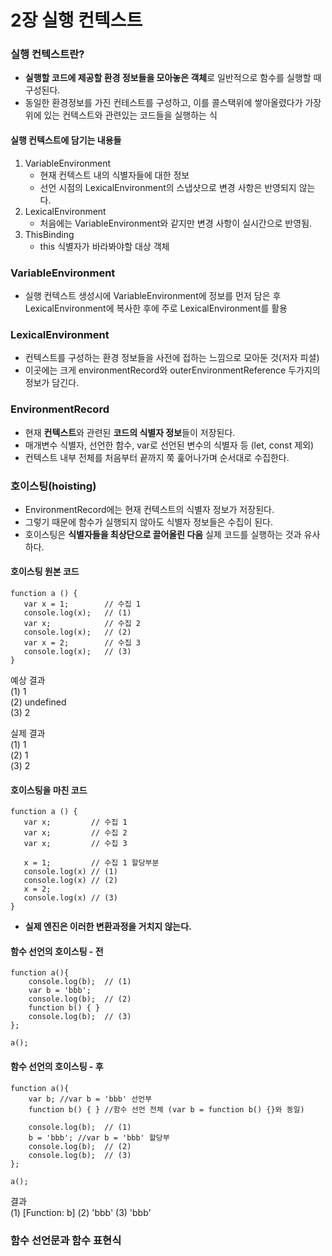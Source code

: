 # 2장 실행 컨텍스트
### 실행 컨텍스트란?
* **실행할 코드에 제공할 환경 정보들을 모아놓은 객체**로 일반적으로 함수를 실행할 때 구성된다.
* 동일한 환경정보를 가진 컨테스트를 구성하고, 이를 콜스택위에 쌓아올렸다가 가장 위에 있는 컨텍스트와 관련있는 코드들을 실행하는 식

#### 실행 컨텍스트에 담기는 내용들
1. VariableEnvironment
   * 현재 컨텍스트 내의 식별자들에 대한 정보
   * 선언 시점의 LexicalEnvironment의 스냅샷으로 변경 사항은 반영되지 않는다.
2. LexicalEnvironment
   * 처음에는 VariableEnvironment와 같지만 변경 사항이 실시간으로 반영됨.
3. ThisBinding
   * this 식별자가 바라봐야할 대상 객체  

### VariableEnvironment
* 실행 컨텍스트 생성시에 VariableEnvironment에 정보를 먼저 담은 후 LexicalEnvironment에 복사한 후에 주로 LexicalEnvironment를 활용 

### LexicalEnvironment
* 컨텍스트를 구성하는 환경 정보들을 사전에 접하는 느낌으로 모아둔 것(저자 피셜)
* 이곳에는 크게 environmentRecord와 outerEnvironmentReference 두가지의 정보가 담긴다.

### EnvironmentRecord
* 현재 **컨텍스트**와 관련된 **코드의 식별자 정보**들이 저장된다.
* 매개변수 식별자, 선언한 함수, var로 선언된 변수의 식별자 등 (let, const 제외)
* 컨텍스트 내부 전체를 처음부터 끝까지 쭉 훑어나가며 순서대로 수집한다.

### 호이스팅(hoisting)
* EnvironmentRecord에는 현재 컨텍스트의 식별자 정보가 저장된다. 
* 그렇기 때문에 함수가 실행되지 않아도 식별자 정보들은 수집이 된다.
* 호이스팅은 **식별자들을 최상단으로 끌어올린 다음** 실제 코드를 실행하는 것과 유사하다.

#### 호이스팅 원본 코드
```
function a () {
   var x = 1;        // 수집 1
   console.log(x);   // (1)
   var x;            // 수집 2
   console.log(x);   // (2)
   var x = 2;        // 수집 3
   console.log(x);   // (3)
}
```
예상 결과 <br>
(1) 1 <br>
(2) undefined <br>
(3) 2

실제 결과 <br>
(1) 1 <br>
(2) 1 <br>
(3) 2

#### 호이스팅을 마친 코드
```
function a () {
   var x;         // 수집 1
   var x;         // 수집 2
   var x;         // 수집 3
   
   x = 1;         // 수집 1 할당부분
   console.log(x) // (1)
   console.log(x) // (2)
   x = 2;
   console.log(x) // (3)
}
```
* **실제 엔진은 이러한 변환과정을 거치지 않는다.**

#### 함수 선언의 호이스팅 - 전
```
function a(){
    console.log(b);  // (1)
    var b = 'bbb';
    console.log(b);  // (2)
    function b() { }
    console.log(b);  // (3)
};

a();
```
#### 함수 선언의 호이스팅 - 후
```
function a(){
    var b; //var b = 'bbb' 선언부
    function b() { } //함수 선언 전체 (var b = function b() {}와 동일)

    console.log(b);  // (1)
    b = 'bbb'; //var b = 'bbb' 할당부
    console.log(b);  // (2)
    console.log(b);  // (3)
};

a();
```
결과 <br>
(1) [Function: b]
(2) 'bbb'
(3) 'bbb'

### 함수 선언문과 함수 표현식